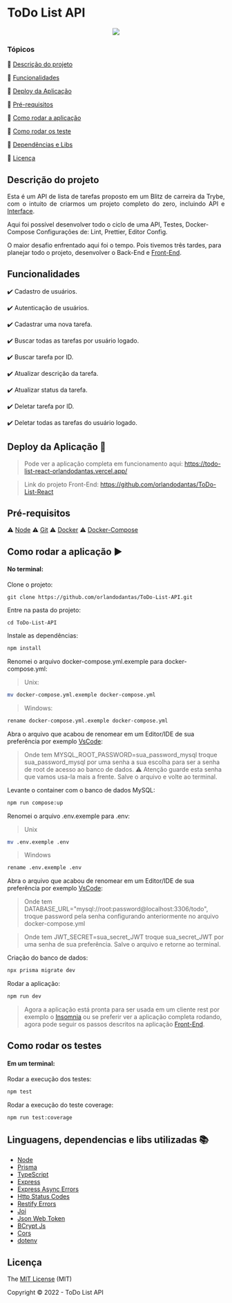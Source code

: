 <h1>ToDo List API</h1> 

<p align="center">
  <img src="http://img.shields.io/static/v1?label=STATUS&message=CONCLUIDO&color=GREEN&style=for-the-badge"/>
</p>

### Tópicos 

:small_blue_diamond: [Descrição do projeto](#descrição-do-projeto)

:small_blue_diamond: [Funcionalidades](#funcionalidades)

:small_blue_diamond: [Deploy da Aplicação](#deploy-da-aplicação-dash)

:small_blue_diamond: [Pré-requisitos](#pré-requisitos)

:small_blue_diamond: [Como rodar a aplicação](#como-rodar-a-aplicação-arrow_forward)

:small_blue_diamond: [Como rodar os teste](#como-rodar-os-testes)

:small_blue_diamond: [Dependências e Libs](#linguagens-dependencias-e-libs-utilizadas-books)

:small_blue_diamond: [Licença](#licença)


## Descrição do projeto 

<p align="justify">
  Esta é um API de lista de tarefas proposto em um Blitz de carreira da Trybe, com o intuito de criarmos um projeto completo do zero,
  incluindo API e <a href="https://github.com/orlandodantas/ToDo-List-React">Interface</a>.
</p>
<p>Aqui foi possível desenvolver todo o ciclo de uma API, Testes, Docker-Compose Configurações de: Lint, Prettier, Editor Config.</p>
<p>O maior desafio enfrentado aqui foi o tempo. Pois tivemos três tardes, para planejar todo o projeto, desenvolver o Back-End e 
<a href="https://github.com/orlandodantas/ToDo-List-React">Front-End</a>.</p>

## Funcionalidades

:heavy_check_mark: Cadastro de usuários.  

:heavy_check_mark: Autenticação de usuários.

:heavy_check_mark: Cadastrar uma nova tarefa.  

:heavy_check_mark: Buscar todas as tarefas por usuário logado.

:heavy_check_mark: Buscar tarefa por ID.

:heavy_check_mark: Atualizar descrição da tarefa.

:heavy_check_mark: Atualizar status da tarefa.

:heavy_check_mark: Deletar tarefa por ID.

:heavy_check_mark: Deletar todas as tarefas do usuário logado.



## Deploy da Aplicação :dash:

> Pode ver a aplicação completa em funcionamento aqui: https://todo-list-react-orlandodantas.vercel.app/

> Link do projeto Front-End: https://github.com/orlandodantas/ToDo-List-React

## Pré-requisitos

:warning: [Node](https://nodejs.org/en/download/)
:warning: [Git](https://git-scm.com/downloads)
:warning: [Docker](https://docs.docker.com/get-docker/)
:warning: [Docker-Compose](https://docs.docker.com/compose/install/) 

## Como rodar a aplicação :arrow_forward:

#### No terminal:
Clone o projeto: 

```
git clone https://github.com/orlandodantas/ToDo-List-API.git
```
Entre na pasta do projeto: 

```
cd ToDo-List-API
```

Instale as dependências: 

```sh
npm install
```
Renomei o arquivo docker-compose.yml.exemple para docker-compose.yml:
> Unix:
```sh
mv docker-compose.yml.exemple docker-compose.yml
```
> Windows:
```sh
rename docker-compose.yml.exemple docker-compose.yml
```

Abra o arquivo que acabou de renomear em um Editor/IDE de sua preferência por exemplo [VsCode](https://code.visualstudio.com/):
> Onde tem MYSQL_ROOT_PASSWORD=sua_password_mysql troque sua_password_mysql por uma senha a sua escolha para ser a senha de root
de acesso ao banco de dados. :warning: Atenção guarde esta senha que vamos usa-la mais a frente. Salve o arquivo e volte ao terminal.

Levante o container com o banco de dados MySQL: 

```sh
npm run compose:up
```
Renomei o arquivo .env.exemple para .env:
> Unix
```sh
mv .env.exemple .env
```
> Windows
```sh
rename .env.exemple .env
```

Abra o arquivo que acabou de renomear em um Editor/IDE de sua preferência por exemplo [VsCode](https://code.visualstudio.com/):
> Onde tem DATABASE_URL="mysql://root:password@localhost:3306/todo", troque password pela senha configurando anteriormente no arquivo
docker-compose.yml

> Onde tem JWT_SECRET=sua_secret_JWT troque sua_secret_JWT por uma senha de sua preferência. Salve o arquivo e retorne ao terminal.

Criação do banco de dados:

```sh
npx prisma migrate dev
```

Rodar a aplicação:

```sh
npm run dev
```

> Agora a aplicação está pronta para ser usada em um cliente rest por exemplo o [Insomnia](https://insomnia.rest/download) ou se preferir
ver a aplicação completa rodando, agora pode seguir os passos descritos na aplicação [Front-End](https://github.com/orlandodantas/ToDo-List-React).


## Como rodar os testes

#### Em um terminal:
Rodar a execução dos testes:

```sh
npm test
```

Rodar a execução do teste coverage:

```sh
npm run test:coverage
```

## Linguagens, dependencias e libs utilizadas :books:

- [Node](https://nodejs.org/en/download/)
- [Prisma](https://www.prisma.io/)
- [TypeScript](https://www.typescriptlang.org/)
- [Express](https://expressjs.com/pt-br/)
- [Express Async Errors](https://www.npmjs.com/package/express-async-errors)
- [Http Status Codes](https://www.npmjs.com/package/http-status-codes)
- [Restify Errors](https://www.npmjs.com/package/restify-errors)
- [Joi](https://www.npmjs.com/package/joi)
- [Json Web Token](https://www.npmjs.com/package/jsonwebtoken)
- [BCrypt Js](https://www.npmjs.com/package/bcryptjs)
- [Cors](https://www.npmjs.com/package/cors)
- [dotenv](https://www.npmjs.com/package/dotenv)

## Licença 

The [MIT License]() (MIT)

Copyright :copyright: 2022 - ToDo List API

